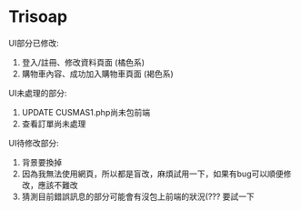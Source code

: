 # Trisoap
UI部分已修改:
1. 登入/註冊、修改資料頁面 (橘色系)
2. 購物車內容、成功加入購物車頁面 (褐色系)

UI未處理的部分:
1. UPDATE CUSMAS1.php尚未包前端
2. 查看訂單尚未處理

UI待修改部分:
1. 背景要換掉
2. 因為我無法使用網頁，所以都是盲改，麻煩試用一下，如果有bug可以順便修改，應該不難改
3. 猜測目前錯誤訊息的部分可能會有沒包上前端的狀況(??? 要試一下
